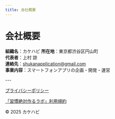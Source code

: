 ```yaml
---
title: 会社概要
---
```

# 会社概要

**組織名**：カケハビ 
**所在地**：東京都渋谷区円山町  
**代表者**：上村 諒  
**連絡先**：shukanapplication@gmail.com  
**事業内容**：スマートフォンアプリの企画・開発・運営  

---<br>

[プライバシーポリシー](https://makoto-321.github.io/privacy-policy/)

[「習慣絶対作るラボ」利用規約](https://makoto-321.github.io/terms-of-sevice/)

© 2025 カケハビ
